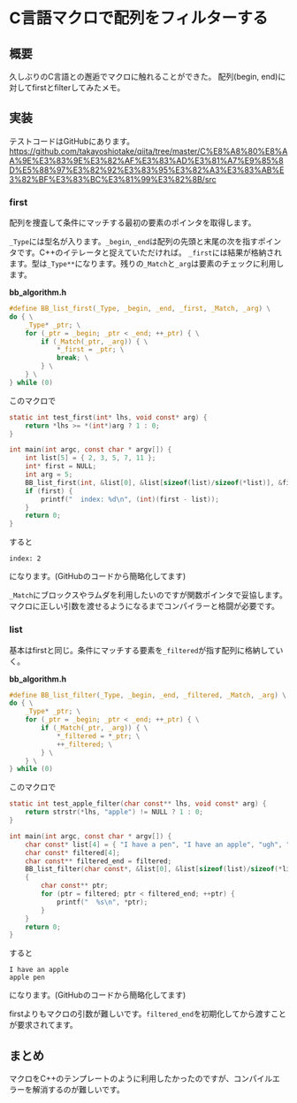 # C言語マクロで配列をフィルターする

## 概要

久しぶりのC言語との邂逅でマクロに触れることができた。
配列(begin, end)に対してfirstとfilterしてみたメモ。

## 実装

テストコードはGitHubにあります。
https://github.com/takayoshiotake/qiita/tree/master/C%E8%A8%80%E8%AA%9E%E3%83%9E%E3%82%AF%E3%83%AD%E3%81%A7%E9%85%8D%E5%88%97%E3%82%92%E3%83%95%E3%82%A3%E3%83%AB%E3%82%BF%E3%83%BC%E3%81%99%E3%82%8B/src

### first

配列を捜査して条件にマッチする最初の要素のポインタを取得します。

`_Type`には型名が入ります。`_begin`, `_end`は配列の先頭と末尾の次を指すポインタです。C++のイテレータと捉えていただければ。
`_first`には結果が格納されます。型は`_Type**`になります。残りの`_Match`と`_arg`は要素のチェックに利用します。

**bb_algorithm.h**

```C
#define BB_list_first(_Type, _begin, _end, _first, _Match, _arg) \
do { \
    _Type* _ptr; \
    for (_ptr = _begin; _ptr < _end; ++_ptr) { \
        if (_Match(_ptr, _arg)) { \
            *_first = _ptr; \
            break; \
        } \
    } \
} while (0)
```

このマクロで

```C
static int test_first(int* lhs, void const* arg) {
    return *lhs >= *(int*)arg ? 1 : 0;
}

int main(int argc, const char * argv[]) {
    int list[5] = { 2, 3, 5, 7, 11 };
    int* first = NULL;
    int arg = 5;
    BB_list_first(int, &list[0], &list[sizeof(list)/sizeof(*list)], &first, test_first, &arg);
    if (first) {
        printf("  index: %d\n", (int)(first - list));
    }
    return 0;
}
```

すると

```shell-session
index: 2
```

になります。(GitHubのコードから簡略化してます)

`_Match`にブロックスやラムダを利用したいのですが関数ポインタで妥協します。マクロに正しい引数を渡せるようになるまでコンパイラーと格闘が必要です。

### list

基本はfirstと同じ。条件にマッチする要素を`_filtered`が指す配列に格納していく。

**bb_algorithm.h**

```C
#define BB_list_filter(_Type, _begin, _end, _filtered, _Match, _arg) \
do { \
    _Type* _ptr; \
    for (_ptr = _begin; _ptr < _end; ++_ptr) { \
        if (_Match(_ptr, _arg)) { \
            *_filtered = *_ptr; \
            ++_filtered; \
        } \
    } \
} while (0)
```

このマクロで

```C
static int test_apple_filter(char const** lhs, void const* arg) {
    return strstr(*lhs, "apple") != NULL ? 1 : 0;
}

int main(int argc, const char * argv[]) {
    char const* list[4] = { "I have a pen", "I have an apple", "ugh", "apple pen" };
    char const* filtered[4];
    char const** filtered_end = filtered;
    BB_list_filter(char const*, &list[0], &list[sizeof(list)/sizeof(*list)], filtered_end, test_apple_filter, NULL);
    {
        char const** ptr;
        for (ptr = filtered; ptr < filtered_end; ++ptr) {
            printf("  %s\n", *ptr);
        }
    }
    return 0;
}
```

すると

```shell-session
I have an apple
apple pen
```

になります。(GitHubのコードから簡略化してます)

firstよりもマクロの引数が難しいです。`filtered_end`を初期化してから渡すことが要求されてます。

## まとめ

マクロをC++のテンプレートのように利用したかったのですが、コンパイルエラーを解消するのが難しいです。
